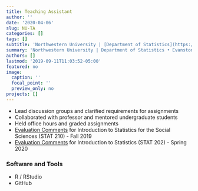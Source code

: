 ```yaml
---
title: Teaching Assistant
author: ''
date: '2020-04-06'
slug: NU-TA
categories: []
tags: []
subtitle: 'Northwestern University | [Department of Statistics](https://www.statistics.northwestern.edu/) • Evanston, IL • Sep 2019'
summary: 'Northwestern University | Department of Statistics • Evanston, IL • Sep 2019'
authors: []
lastmod: '2019-09-11T11:03:52-05:00'
featured: no
image:
  caption: ''
  focal_point: ''
  preview_only: no
projects: []
---
```



- Lead discussion groups and clarified requirements for assignments 
- Collaborated with professor and mentored undergraduate students
- Held office hours and graded assignments 
- [Evaluation Comments](CTEC-STAT210-Fall2019.pdf) for Introduction to Statistics for the Social Sciences (STAT 210) - Fall 2019 
- [Evaluation Comments](CTEC-STAT202-Spring2020.pdf) for Introduction to Statistics (STAT 202) - Spring 2020

### Software and Tools
- R / RStudio  
- GitHub  


